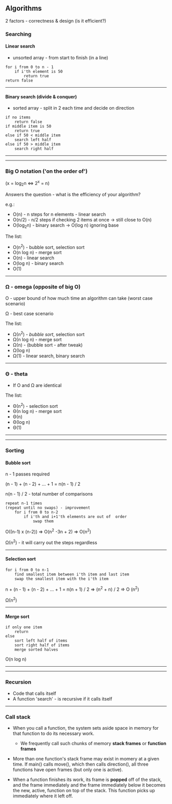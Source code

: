 ## Algorithms

2 factors - correctness & design (is it efficient?)

### Searching

#### Linear search
- unsorted array - from start to finish (in a line)

```
for i from 0 to n - 1
    if i'th element is 50
        return true
return false
```
---

#### Binary search (divide & conquer)
- sorted array - split in 2 each time and decide on direction

```
if no items
    return false
if middle item is 50
    return true
else if 50 < middle item
    search left half
else if 50 > middle item
    search right half
```
---
---

### Big O notation ('on the order of')

(x = log<sub>2</sub>n <=> 2<sup>x</sup> = n)

Answers the question - what is the efficiency of your algorithm?

e.g.:

- O(n) - n steps for n elements - linear search
- O(n/2) - n/2 steps if checking 2 items at once -> still close to O(n)
- O(log<sub>2</sub>n) - binary search -> O(log n) ignoring base

The list:

- O(n<sup>2</sup>) - bubble sort, selection sort
- O(n log n) - merge sort
- O(n) - linear search
- O(log n) - binary search
- O(1)

---

### Ω - omega (opposite of big O)

O - upper bound of how much time an algorithm can take (worst case scenario)

Ω - best case scenario 

The list:

- Ω(n<sup>2</sup>) - <em>bubble sort</em>, selection sort
- Ω(n log n) - merge sort
- Ω(n) - (bubble sort - after tweak)
- Ω(log n)
- Ω(1) - linear search, binary search

---

### Θ - theta

- If O and Ω are identical

The list:

- Θ(n<sup>2</sup>) - selection sort
- Θ(n log n) - merge sort
- Θ(n)
- Θ(log n)
- Θ(1)

---
---

### Sorting

#### Bubble sort

n - 1 passes required


(n - 1) + (n - 2) + ... + 1 = n(n - 1) / 2

n(n - 1) / 2 - total number of comparisons

```
repeat n-1 times
(repeat until no swaps) - improvement
    for i from 0 to n-2
        if i'th and i+1'th elements are out of  order
            swap them
```
O((n-1) x (n-2)) => O(n<sup>2</sup> -3n + 2) => O(n<sup>2</sup>) 

Ω(n<sup>2</sup>) - it will carry out the steps regardless

---

#### Selection sort

```
for i from 0 to n-1
    find smallest item between i'th item and last item
    swap the smallest item with the i'th item
```
n + (n - 1) + (n - 2) + ... + 1 = n(n + 1) / 2 => (n<sup>2</sup> + n) / 2 => O (n<sup>2</sup>)

Ω(n<sup>2</sup>)

---

#### Merge sort

```
if only one item
    return
else
    sort left half of items
    sort right half of items
    merge sorted halves
```
O(n log n)

---
---

### Recursion

- Code that calls itself
- A function 'search' - is recursive if it calls itself

---

### Call stack

- When you call a function, the system sets aside space in memory for that function to do its necessary work.
    - We frequently call such chunks of memory <strong>stack frames</strong> or <strong>function frames</strong>

- More than one function's stack frame may exist in momery at a given time. If main() calls move(), which then calls direction(), all three functions have open frames (but only one is active).

- When a function finishes its work, its frame is <strong>popped</strong> off of the stack, and the frame immediately and the frame immediately below it becomes the new, active, function on top of the stack. This function picks up immediately where it left off.

